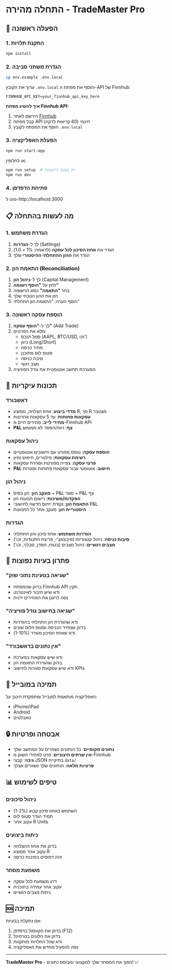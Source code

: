 # התחלה מהירה - TradeMaster Pro

## 🚀 הפעלה ראשונה

### 1. התקנת תלויות
```bash
npm install
```

### 2. הגדרת משתני סביבה
```bash
cp env.example .env.local
```

ערוך את הקובץ `.env.local` והוסף את מפתח ה-API של Finnhub:
```
FINNHUB_API_KEY=your_finnhub_api_key_here
```

**איך להשיג מפתח Finnhub API:**
1. הירשם לאתר [Finnhub](https://finnhub.io/)
2. קבל מפתח API חינמי (60 קריאות לדקה)
3. הוסף את המפתח לקובץ `.env.local`

### 3. הפעלת האפליקציה
```bash
npm run start-app
```

או לחלופין:
```bash
npm run setup  # רק בפעם הראשונה
npm run dev
```

### 4. פתיחת הדפדפן
נווט ל-http://localhost:3000

## 📋 מה לעשות בהתחלה

### 1. הגדרת משתמש
1. לך ל-**הגדרות** (Settings)
2. הגדר את **אחוז הסיכון לכל עסקה** (לדוגמה: 1% = 1.0)
3. הגדר את **ההון ההתחלתי ההיסטורי** שלך

### 2. התאמת הון (Reconciliation)
1. לך ל-**ניהול הון** (Capital Management)
2. לחץ על **"הוסף רשומה"**
3. בחר **"התאמה"** כסוג הרשומה
4. הזן את ההון הנוכחי שלך
5. הוסף הערה: "התאמת הון התחלתי"

### 3. הוספת עסקה ראשונה
1. לך ל-**"הוסף עסקה"** (Add Trade)
2. מלא את הפרטים:
   - סמל הנכס (AAPL, BTC/USD, וכו')
   - כיוון (Long/Short)
   - מחיר כניסה
   - סטופ לוס מתוכנן
   - סיבת כניסה
   - מצב רגשי
3. המערכת תחשב אוטומטית את גודל הפוזיציה

## 🎯 תכונות עיקריות

### דאשבורד
- **מדדי ביצוע**: אחוז הצלחה, ממוצע R, סך R מצטבר
- **עסקאות פתוחות**: עד 5 עסקאות אחרונות
- **מחירי לייב**: מחירים חיים מ-Finnhub API
- **P&L צף**: רווח/הפסד לא ממומש

### ניהול עסקאות
- **הוספת עסקה**: טופס מפורט עם חישובים אוטומטיים
- **רשימת עסקאות**: פילטרים, חיפוש ומיון
- **פרטי עסקה**: צפייה מפורטת וסגירת עסקאות
- **P&L חישוב**: אוטומטי עבור עסקאות פתוחות וסגורות

### ניהול הון
- **מעקב הון**: הון בסיס + P&L סגור + P&L צף
- **הפקדות/משיכות**: רישום תנועות הון
- **התאמת הון**: נקודת ייחוס חדשה לחישובי P&L
- **היסטוריית הון**: מעקב אחר כל התנועות

### הגדרות
- **הגדרות משתמש**: אחוז סיכון והון התחלתי
- **סיבות כניסה**: ניהול קטגוריות (פיבונאצ'י, פריצת התנגדות, וכו')
- **מצבים רגשיים**: ניהול מצבים (בטוח, חמדן, סבלני, וכו')

## 🔧 פתרון בעיות נפוצות

### "שגיאה בטעינת נתוני שוק"
- בדוק שהמפתח Finnhub API תקין
- ודא שיש חיבור לאינטרנט
- נסה לרענן את המחירים ידנית

### "שגיאה בחישוב גודל פוזיציה"
- ודא שהגדרת הון התחלתי בהגדרות
- בדוק שמחיר הכניסה וסטופ הלוס שונים
- ודא שאחוז הסיכון מוגדר (1-10%)

### "אין נתונים בדאשבורד"
- ודא שיש עסקאות במערכת
- בדוק שהגדרת התאמת הון
- ודא שיש עסקאות סגורות לחישוב KPIs

## 📱 תמיכה במובייל

האפליקציה מותאמת למובייל ומתפקדת היטב על:
- iPhone/iPad
- Android
- טאבלטים

## 🔒 אבטחה ופרטיות

- **נתונים מקומיים**: כל הנתונים נשמרים על המחשב שלך
- **אין שרתים חיצוניים**: פרט למחירי השוק מ-Finnhub
- **גיבוי**: קבצי JSON בתיקיית `data/`
- **פרטיות מלאה**: הנתונים שלך נשארים אצלך

## 📊 טיפים לשימוש

### ניהול סיכונים
- השתמש באחוז סיכון קבוע (1-2%)
- תמיד הגדר סטופ לוס
- עקוב אחר R Units

### ניתוח ביצועים
- בדוק את אחוז ההצלחה
- עקוב אחר ממוצע R
- זהה דפוסים בסיבות כניסה

### משמעת מסחר
- דרג משמעת לכל עסקה
- עקוב אחר עמידה בתוכנית
- ניתוח מצבים רגשיים

## 🆘 תמיכה

אם נתקלת בבעיות:
1. בדוק את הקונסול בדפדפן (F12)
2. בדוק את הלוגים בטרמינל
3. ודא שכל התלויות מותקנות
4. נסה להפעיל מחדש את האפליקציה

---

**TradeMaster Pro** - הפוך את המסחר שלך למקצועי ומבוסס נתונים! 📈
